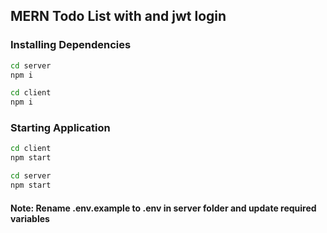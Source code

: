 ## MERN Todo List with and jwt login

### Installing Dependencies

```sh
cd server
npm i
```

```sh
cd client
npm i
```

### Starting Application

```sh
cd client
npm start
```

```sh
cd server
npm start
```

#### **Note: Rename .env.example to .env in server folder and update required variables**
